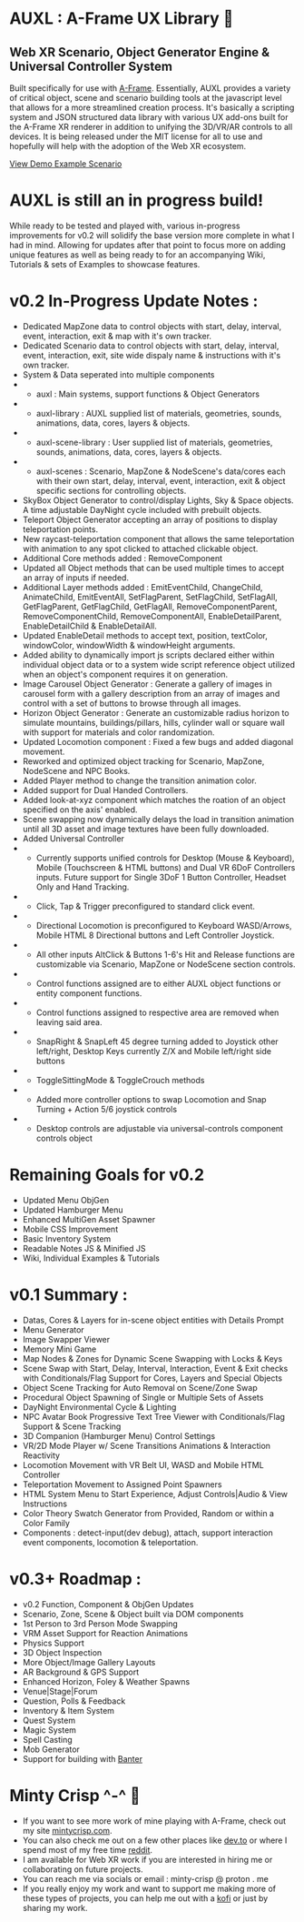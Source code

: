 # AUXL : A-Frame UX Library :palm_tree:

## Web XR Scenario, Object Generator Engine & Universal Controller System

Built specifically for use with [A-Frame](https://github.com/aframevr/). Essentially, AUXL provides a variety of critical object, scene and scenario building tools at the javascript level that allows for a more streamlined creation process. It's basically a scripting system and JSON structured data library with various UX add-ons built for the A-Frame XR renderer in addition to unifying the 3D/VR/AR controls to all devices. It is being released under the MIT license for all to use and hopefully will help with the adoption of the Web XR ecosystem.

[View Demo Example Scenario](https://minty-crisp.github.io/AUXL/)

# AUXL is still an in progress build!
While ready to be tested and played with, various in-progress improvements for v0.2 will solidify the base version more complete in what I had in mind. Allowing for updates after that point to focus more on adding unique features as well as being ready to for an accompanying Wiki, Tutorials & sets of Examples to showcase features.

# v0.2 In-Progress Update Notes :
- Dedicated MapZone data to control objects with start, delay, interval, event, interaction, exit & map with it's own tracker. 
- Dedicated Scenario data to control objects with start, delay, interval, event, interaction, exit, site wide dispaly name & instructions with it's own tracker.
- System & Data seperated into multiple components
- - auxl : Main systems, support functions & Object Generators
- - auxl-library : AUXL supplied list of materials, geometries, sounds, animations, data, cores, layers & objects.
- - auxl-scene-library : User supplied list of materials, geometries, sounds, animations, data, cores, layers & objects.
- - auxl-scenes : Scenario, MapZone & NodeScene's data/cores each with their own start, delay, interval, event, interaction, exit & object specific sections for controlling objects.
- SkyBox Object Generator to control/display Lights, Sky & Space objects. A time adjustable DayNight cycle included with prebuilt objects.
- Teleport Object Generator accepting an array of positions to display teleportation points.
- New raycast-teleportation component that allows the same teleportation with animation to any spot clicked to attached clickable object.
- Additional Core methods added : RemoveComponent
- Updated all Object methods that can be used multiple times to accept an array of inputs if needed.
- Additional Layer methods added : EmitEventChild, ChangeChild, AnimateChild, EmitEventAll, SetFlagParent, SetFlagChild, SetFlagAll, GetFlagParent, GetFlagChild, GetFlagAll, RemoveComponentParent, RemoveComponentChild, RemoveComponentAll, EnableDetailParent, EnableDetailChild & EnableDetailAll.
- Updated EnableDetail methods to accept text, position, textColor, windowColor, windowWidth & windowHeight arguments.
- Added ability to dynamically import js scripts declared either within individual object data or to a system wide script reference object utilized when an object's component requires it on generation.
- Image Carousel Object Generator : Generate a gallery of images in carousel form with a gallery description from an array of images and control with a set of buttons to browse through all images.
- Horizon Object Generator : Generate an customizable radius horizon to simulate mountains, buildings/pillars, hills, cylinder wall or square wall with support for materials and color randomization.
- Updated Locomotion component : Fixed a few bugs and added diagonal movement.
- Reworked and optimized object tracking for Scenario, MapZone, NodeScene and NPC Books.
- Added Player method to change the transition animation color.
- Added support for Dual Handed Controllers.
- Added look-at-xyz component which matches the roation of an object specified on the axis' enabled.
- Scene swapping now dynamically delays the load in transition animation until all 3D asset and image textures have been fully downloaded.
- Added Universal Controller
- - Currently supports unified controls for Desktop (Mouse & Keyboard), Mobile (Touchscreen & HTML buttons) and Dual VR 6DoF Controllers inputs. Future support for Single 3DoF 1 Button Controller, Headset Only and Hand Tracking.
- - Click, Tap & Trigger preconfigured to standard click event.
- - Directional Locomotion is preconfigured to Keyboard WASD/Arrows, Mobile HTML 8 Directional buttons and Left Controller Joystick.
- - All other inputs AltClick & Buttons 1-6's Hit and Release functions are customizable via Scenario, MapZone or NodeScene section controls.
- - Control functions assigned are to either AUXL object functions or entity component functions.
- - Control functions assigned to respective area are removed when leaving said area.
- - SnapRight & SnapLeft 45 degree turning added to Joystick other left/right, Desktop Keys currently Z/X and Mobile left/right side buttons
- - ToggleSittingMode & ToggleCrouch methods
- - Added more controller options to swap Locomotion and Snap Turning + Action 5/6 joystick controls
- - Desktop controls are adjustable via universal-controls component controls object

# Remaining Goals for v0.2
- Updated Menu ObjGen
- Updated Hamburger Menu
- Enhanced MultiGen Asset Spawner
- Mobile CSS Improvement
- Basic Inventory System
- Readable Notes JS & Minified JS
- Wiki, Individual Examples & Tutorials

# v0.1 Summary :
- Datas, Cores & Layers for in-scene object entities with Details Prompt
- Menu Generator
- Image Swapper Viewer
- Memory Mini Game
- Map Nodes & Zones for Dynamic Scene Swapping with Locks & Keys
- Scene Swap with Start, Delay, Interval, Interaction, Event & Exit checks with Conditionals/Flag Support for Cores, Layers and Special Objects
- Object Scene Tracking for Auto Removal on Scene/Zone Swap
- Procedural Object Spawning of Single or Multiple Sets of Assets
- DayNight Environmental Cycle & Lighting
- NPC Avatar Book Progressive Text Tree Viewer with Conditionals/Flag Support & Scene Tracking
- 3D Companion (Hamburger Menu) Control Settings
- VR/2D Mode Player w/ Scene Transitions Animations & Interaction Reactivity
- Locomotion Movement with VR Belt UI, WASD and Mobile HTML Controller 
- Teleportation Movement to Assigned Point Spawners
- HTML System Menu to Start Experience, Adjust Controls|Audio & View Instructions
- Color Theory Swatch Generator from Provided, Random or within a Color Family
- Components : detect-input(dev debug), attach, support interaction event components, locomotion & teleportation.

# v0.3+ Roadmap :
- v0.2 Function, Component & ObjGen Updates
- Scenario, Zone, Scene & Object built via DOM components
- 1st Person to 3rd Person Mode Swapping
- VRM Asset Support for Reaction Animations
- Physics Support
- 3D Object Inspection
- More Object/Image Gallery Layouts
- AR Background & GPS Support
- Enhanced Horizon, Foley & Weather Spawns
- Venue|Stage|Forum
- Question, Polls & Feedback
- Inventory & Item System
- Quest System
- Magic System
- Spell Casting
- Mob Generator
- Support for building with [Banter](bantervr.com)

# Minty Crisp ^-^ :watermelon: 

- If you want to see more work of mine playing with A-Frame, check out my site [mintycrisp.com](https://mintycrisp.com).
- You can also check me out on a few other places like [dev.to](https://dev.to/mintycrisp) or where I spend most of my free time [reddit](https://www.reddit.com/user/Minty-Crisp/).
- I am available for Web XR work if you are interested in hiring me or collaborating on future projects.
- You can reach me via socials or email : minty-crisp @ proton . me
- If you really enjoy my work and want to support me making more of these types of projects, you can help me out with a [kofi](https://ko-fi.com/mintycrisp) or just by sharing my work.
